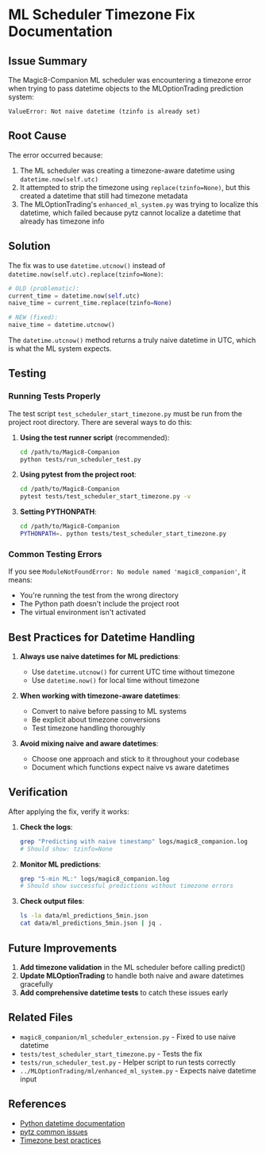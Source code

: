 # ML Scheduler Timezone Fix Documentation

## Issue Summary

The Magic8-Companion ML scheduler was encountering a timezone error when trying to pass datetime objects to the MLOptionTrading prediction system:

```
ValueError: Not naive datetime (tzinfo is already set)
```

## Root Cause

The error occurred because:
1. The ML scheduler was creating a timezone-aware datetime using `datetime.now(self.utc)`
2. It attempted to strip the timezone using `replace(tzinfo=None)`, but this created a datetime that still had timezone metadata
3. The MLOptionTrading's `enhanced_ml_system.py` was trying to localize this datetime, which failed because pytz cannot localize a datetime that already has timezone info

## Solution

The fix was to use `datetime.utcnow()` instead of `datetime.now(self.utc).replace(tzinfo=None)`:

```python
# OLD (problematic):
current_time = datetime.now(self.utc)
naive_time = current_time.replace(tzinfo=None)

# NEW (fixed):
naive_time = datetime.utcnow()
```

The `datetime.utcnow()` method returns a truly naive datetime in UTC, which is what the ML system expects.

## Testing

### Running Tests Properly

The test script `test_scheduler_start_timezone.py` must be run from the project root directory. There are several ways to do this:

1. **Using the test runner script** (recommended):
   ```bash
   cd /path/to/Magic8-Companion
   python tests/run_scheduler_test.py
   ```

2. **Using pytest from the project root**:
   ```bash
   cd /path/to/Magic8-Companion
   pytest tests/test_scheduler_start_timezone.py -v
   ```

3. **Setting PYTHONPATH**:
   ```bash
   cd /path/to/Magic8-Companion
   PYTHONPATH=. python tests/test_scheduler_start_timezone.py
   ```

### Common Testing Errors

If you see `ModuleNotFoundError: No module named 'magic8_companion'`, it means:
- You're running the test from the wrong directory
- The Python path doesn't include the project root
- The virtual environment isn't activated

## Best Practices for Datetime Handling

1. **Always use naive datetimes for ML predictions**:
   - Use `datetime.utcnow()` for current UTC time without timezone
   - Use `datetime.now()` for local time without timezone

2. **When working with timezone-aware datetimes**:
   - Convert to naive before passing to ML systems
   - Be explicit about timezone conversions
   - Test timezone handling thoroughly

3. **Avoid mixing naive and aware datetimes**:
   - Choose one approach and stick to it throughout your codebase
   - Document which functions expect naive vs aware datetimes

## Verification

After applying the fix, verify it works:

1. **Check the logs**:
   ```bash
   grep "Predicting with naive timestamp" logs/magic8_companion.log
   # Should show: tzinfo=None
   ```

2. **Monitor ML predictions**:
   ```bash
   grep "5-min ML:" logs/magic8_companion.log
   # Should show successful predictions without timezone errors
   ```

3. **Check output files**:
   ```bash
   ls -la data/ml_predictions_5min.json
   cat data/ml_predictions_5min.json | jq .
   ```

## Future Improvements

1. **Add timezone validation** in the ML scheduler before calling predict()
2. **Update MLOptionTrading** to handle both naive and aware datetimes gracefully
3. **Add comprehensive datetime tests** to catch these issues early

## Related Files

- `magic8_companion/ml_scheduler_extension.py` - Fixed to use naive datetime
- `tests/test_scheduler_start_timezone.py` - Tests the fix
- `tests/run_scheduler_test.py` - Helper script to run tests correctly
- `../MLOptionTrading/ml/enhanced_ml_system.py` - Expects naive datetime input

## References

- [Python datetime documentation](https://docs.python.org/3/library/datetime.html)
- [pytz common issues](https://pythonhosted.org/pytz/#common-issues)
- [Timezone best practices](https://blog.ganssle.io/articles/2018/03/pytz-fastest-footgun.html)
